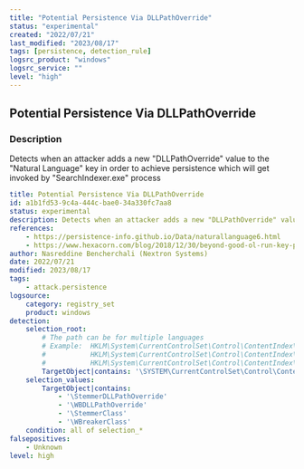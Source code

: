 ```yaml
---
title: "Potential Persistence Via DLLPathOverride"
status: "experimental"
created: "2022/07/21"
last_modified: "2023/08/17"
tags: [persistence, detection_rule]
logsrc_product: "windows"
logsrc_service: ""
level: "high"
---
```


## Potential Persistence Via DLLPathOverride

### Description

Detects when an attacker adds a new "DLLPathOverride" value to the "Natural Language" key in order to achieve persistence which will get invoked by "SearchIndexer.exe" process

```yml
title: Potential Persistence Via DLLPathOverride
id: a1b1fd53-9c4a-444c-bae0-34a330fc7aa8
status: experimental
description: Detects when an attacker adds a new "DLLPathOverride" value to the "Natural Language" key in order to achieve persistence which will get invoked by "SearchIndexer.exe" process
references:
    - https://persistence-info.github.io/Data/naturallanguage6.html
    - https://www.hexacorn.com/blog/2018/12/30/beyond-good-ol-run-key-part-98/
author: Nasreddine Bencherchali (Nextron Systems)
date: 2022/07/21
modified: 2023/08/17
tags:
    - attack.persistence
logsource:
    category: registry_set
    product: windows
detection:
    selection_root:
        # The path can be for multiple languages
        # Example:  HKLM\System\CurrentControlSet\Control\ContentIndex\Language\English_UK
        #           HKLM\System\CurrentControlSet\Control\ContentIndex\Language\English_US
        #           HKLM\System\CurrentControlSet\Control\ContentIndex\Language\Neutral
        TargetObject|contains: '\SYSTEM\CurrentControlSet\Control\ContentIndex\Language\'
    selection_values:
        TargetObject|contains:
            - '\StemmerDLLPathOverride'
            - '\WBDLLPathOverride'
            - '\StemmerClass'
            - '\WBreakerClass'
    condition: all of selection_*
falsepositives:
    - Unknown
level: high

```
